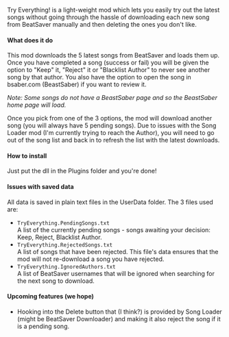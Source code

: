 Try Everything! is a light-weight mod which lets you easily try out the latest songs without going through the hassle of downloading each new song from BeatSaver manually and then deleting the ones you don't like.

#### What does it do

This mod downloads the 5 latest songs from BeatSaver and loads them up. Once you have completed a song (success or fail) you will be given the option to "Keep" it, "Reject" it or "Blacklist Author" to never see another song by that author. You also have the option to open the song in bsaber.com (BeastSaber) if you want to review it.

_Note: Some songs do not have a BeastSaber page and so the BeastSaber home page will load._

Once you pick from one of the 3 options, the mod will download another song (you will always have 5 pending songs). Due to issues with the Song Loader mod (I'm currently trying to reach the Author), you will need to go out of the song list and back in to refresh the list with the latest downloads.

#### How to install

Just put the dll in the Plugins folder and you're done!

#### Issues with saved data

All data is saved in plain text files in the UserData folder. The 3 files used are:

* `TryEverything.PendingSongs.txt`<br>A list of the currently pending songs - songs awaiting your decision: Keep, Reject, Blacklist Author.
* `TryEverything.RejectedSongs.txt`<br>A list of songs that have been rejected. This file's data ensures that the mod will not re-download a song you have rejected.
* `TryEverything.IgnoredAuthors.txt`<br>A list of BeatSaver usernames that will be ignored when searching for the next song to download.

#### Upcoming features (we hope)

* Hooking into the Delete button that (I think?) is provided by Song Loader (might be BeatSaver Downloader) and making it also reject the song if it is a pending song.
